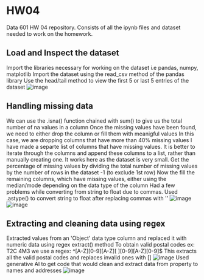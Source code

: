 # HW04
Data 601 HW 04 repository. Consists of all the ipynb files and dataset needed to work on the homework.

## Load and Inspect the dataset
Import the libraries necessary for working on the dataset i.e pandas, numpy, matplotlib
Import the dataset using the read_csv method of the pandas library
Use the head/tail method to view the first 5 or last 5 entries of the dataset
![image](https://github.com/user-attachments/assets/8329ff8a-4a4b-4cbe-bc34-fb4638168422)

## Handling missing data
We can use the .isna() function chained with sum() to give us the total number of na values in a column
Once the missing values have been found, we need to either drop the column or fill them with meanigful values
In this case, we are dropping columns that have more than 40% missing values
I have made a separte list of columns that have missing values. It is better to iterate through the columns and append these columns to a list,
rather than manually creating one. It works here as the dataset is very small.
Get the percentage of missing values by dividing the total number of missing values by the number of rows in the dataset -1 (to exclude 1st row)
Now the fill the remaining columns, which have missing values, either using the median/mode depending on the data type of the column
Had a few problems while converting from string to float due to commas. Used .astype() to convert string to float after replacing commas with ''
![image](https://github.com/user-attachments/assets/2bf4953b-47e3-4170-9488-4af7c2c326d6)
![image](https://github.com/user-attachments/assets/d4eb9970-4aa0-4167-8599-56e7c893f6b7)


## Extracting and cleaning data using regex
Extracted values from an 'Object' data type column and replaced it with numeric data using regex extract() method
To obtain valid postal codes ex: T2C 4M3 we use a regex: ^[A-Z][0-9][A-Z][ ][0-9][A-Z][0-9]$
This extracts all the valid postal codes and replaces invalid ones with []
![image](https://github.com/user-attachments/assets/97ba3168-4cd9-4166-ae33-850a75f9264a)
Used generative AI to get code that would clean and extract data from property to names and addresses
![image](https://github.com/user-attachments/assets/a35095a5-ab47-47ce-a687-c30e2d4d9a74)
